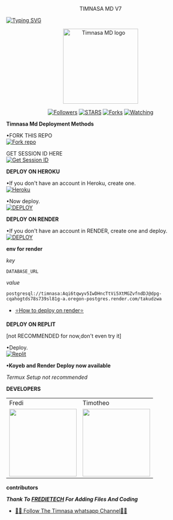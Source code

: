 <p align="center">
TIMNASA MD V7
</p>

<a href="https://git.io/typing-svg"><img src="https://readme-typing-svg.demolab.com?font=Black+Ops+One&size=50&pause=1000&color=DAA520&center=true&width=910&height=100&lines=THANKS FOR CHOOSING +TIMNASA-MD;MULTI+DEVICE+WHATSAPP+BOT" alt="Typing SVG" /></a>
  </p>

<p align="center">
  <a href="https://github.com/Halisi1234">
    <img alt="Timnasa MD logo" height="200" src="https://files.catbox.moe/v2c8de.jpeg">
  </a>
</p>

<p align="center">
  <a href="https://github.com/Halisi1234?tab=followers"><img title="Followers" src="https://img.shields.io/github/followers/Halisi1234?label=Followers&style=social"></a>
  <a href="https://github.com/Halisi1234/TIMNASA_V7/stargazers/"><img title="STARS" src="https://img.shields.io/github/stars/Halisi1234/TIMNASA_V7?&style=social"></a>
  <a href="https://github.com/Halisi1234/TIMNASA_V7/network/members"><img title="Forks" src="https://img.shields.io/github/forks/Halisi1234/TIMNASA_V7?style=social"></a>
  <a href="https://github.com/Halisi1234/TIMNASA_V7/watchers"><img title="Watching" src="https://img.shields.io/github/watchers/Halisi1234/TIMNASA_V7?label=Watching&style=social"></a>
</p>

 **Timnasa Md Deployment Methods**

•FORK THIS REPO
 <br>
 <a href='https://github.com/Halisi1234/TIMNASA_V7/fork' target="_blank"><img alt='Fork repo' src='https://img.shields.io/badge/Fork-black?style=for-the-badge&logo=git&logoColor=silver'/></a>

 GET SESSION ID HERE
 <br>
 <a href='https://session-generator-1-oec3.onrender.com/' target="_pink"><img alt='Get Session ID' src='https://img.shields.io/badge/Get session id-blue?style=for-the-badge&logo=oppo&logoColor=white'/></a> 

**DEPLOY ON HEROKU**

•If you don't have an account in Heroku, create one.
   <br>
    <a href='https://signup.heroku.com/' target="_blank"><img alt='Heroku' src='https://img.shields.io/badge/-Create-pink?style=for-the-badge&logo=heroku&logoColor=purple'/></a>

•Now deploy.
    <br>
    <a href='https://dashboard.heroku.com/new?template=https://github.com/Halisi1234/TIMNASA_V7' target="_blank"><img alt='DEPLOY' src='https://img.shields.io/badge/-DEPLOY-pink?style=for-the-badge&logo=heroku&logoColor=purple'/></a>

**DEPLOY ON RENDER**

•If you don't have an account in RENDER, create one and deploy.
    <br>
    <a href='https://dashboard.render.com/select-repo?type=web' target="_blank"><img alt='DEPLOY' src='https://img.shields.io/badge/-DEPLOY-black?style=for-the-badge&logo=render&logoColor=purple'/></a>

**env for render**

_key_

```
DATABASE_URL
```
_value_

```
postgresql://timnasa:Aqi6tqwyv5IwDHncTtVi5XtMGZvfndDJ@dpg-cqahogtds78s739sl81g-a.oregon-postgres.render.com/takudzwa
```
* [⭐️How to deploy on render⭐️](https://www.youtube.com/@freeonlinetvT1-)


**DEPLOY ON REPLIT**

[not RECOMMENDED for now,don't even try it]

•Deploy.
    <br>
    <a href='https://replit.com/github/Halisi1234/TIMNASA_V7' target="_blank"><img alt='Replit' src='https://img.shields.io/badge/-Deploy-black?style=for-the-badge&logo=replit&logoColor=red'/></a>

**•Koyeb and Render Deploy now available**

_Termux Setup not recommended_

**DEVELOPERS**

<table>
  <tr>
    <td>Fredi</td>
    <td>Timotheo</td>
  </tr>
  <tr>
    <td><a href="https://github.com/Fred1e"><img src="https://files.catbox.moe/7irwqn.jpeg" width="180"</td>
    <td><a href="https://github.com/https://github.com/Halisi1234"><img src="https://files.catbox.moe/v2c8de.jpeg" width="180"</td>
  </tr>
</table>

**contributors**

***Thank To [FREDIETECH](https://github.com/Fred1e) For Adding Files And Coding***

* [🧑‍💻 Follow The Timnasa whatsapp Channel🧑‍💻](https://whatsapp.com/channel/0029VajweHxKQuJP6qnjLM31)
